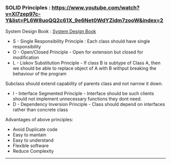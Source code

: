 ### SOLID Principles : https://www.youtube.com/watch?v=XI7zep97c-Y&list=PL6W8uoQQ2c61X_9e6Net0WdYZidm7zooW&index=2

System Design Book : [System Design Book](./System%20Design%20Book/System%20Design.pdf)

* S - Single Responsibility Principle : Each class should have single responsibility
* O - Open/Closed Principle - Open for extension but closed for modification
* L - Liskov Substitution Principle - If class B is subtype of Class A, then we should be able to replace object of A with B withput breaking the behaviour of the program

Subclass should extend capability of parents class and not narrow it down.

* I - Interface Segmented Principle - Interface should be such clients should not implement unnecessary functions they dont need.
* D - Dependency Inversion Principle - Class should depend on interfaces rather than concrete class


Advantages of above principles:

* Avoid Duplicate code
* Easy to mantain
* Easy to understand
* Flexible software
* Reduce Complexity

---

